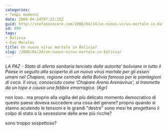 ```yaml
---
categories:
- Tempi moderni
date: 2008-04-24T07:22:25Z
guid: http://stefanocecere.com/2008/04/24/un-nuovo-virus-mortale-in-bolivia/
id: 894
tags:
- Bolivia
- Evo Morales
title: Un nuovo virus mortale in Bolivia?
slug: /2008/04/24/un-nuovo-virus-mortale-in-bolivia/
---
```


_LA PAZ - Stato di allerta sanitaria lanciato dalle autorita' boliviane in tutto il Paese in seguito alla scoperta di un nuovo virus mortale per gli esseri umani nel Chapare, regione centrale della Bolivia famosa per le piantagioni di coca. Il virus, conosciuto come &#8216;Chapare Arena Arenavirus', si trasmette da un topo e causa una febbre emorragica. (Agr)_

non loso.. ma proprio alla vigilia del più delicato momento democratico di questo paese doveva succedere una cosa del genere? proprio quando si stanno acutendo le tensioni e le grandi "destre" sono mesi he progettano il colpo di stato o la secessione delle aree più ricche?

sono troppo sospettoso?